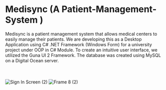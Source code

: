 # Medisync (A Patient-Management-System )


Medisync is a patient management system that allows medical centers to easily manage their patients. We are developing this as a Desktop Application using C# .NET Framework (Windows Form) for a university project under OOP in C# Module. To create an intuitive user interface, we utilized the Guna UI 2 Framework. The database was created using MySQL on a Digital Ocean server.
<br> <br><br> <br>
![Sign In Screen (2)](https://github.com/damithadev/Medisync/assets/104585591/da5483eb-6b35-460a-a504-c165a306ceee)
![Frame 8 (2)](https://github.com/damithadev/Medisync/assets/104585591/bb6cfc37-4e38-48e5-9216-27540f5a0946)
